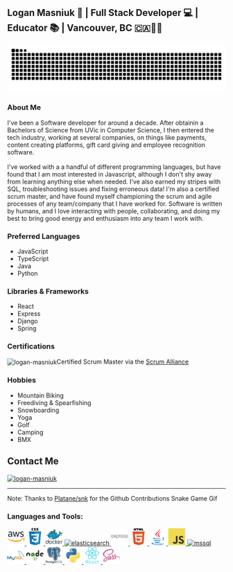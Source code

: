 ## Logan Masniuk 🤠 | Full Stack Developer 💻 | Educator 📚 | Vancouver, BC 🇨🇦🌲🌊

<picture>
 <source media="(prefers-color-scheme: dark)" srcset="https://raw.githubusercontent.com/Lmasniuk/lmasniuk/output/github-contribution-grid-snake-dark.svg">
 <source media="(prefers-color-scheme: light)" srcset="https://raw.githubusercontent.com/Lmasniuk/lmasniuk/output/github-contribution-grid-snake.svg">
<img alt="github-snake" src="https://raw.githubusercontent.com/Lmasniuk/Lmasniuk/output/github-contribution-grid-snake.svg" />
</picture>

### About Me
I've been a Software developer for around a decade. After obtainin a Bachelors of Science from UVic in Computer Science, I then entered the tech industry, working at several companies, on things like payments, content creating platforms, gift card giving and employee recognition software.
<br><br> 
I've worked with a a handful of different programming languages, but have found that I am most interested in Javascript, although I don't shy away from learning anything else when needed. I've also earned my stripes with SQL, troubleshooting issues and fixing erroneous data! I'm also a certified scrum master, and have found myself championing the scrum and agile processes of any team/company that I have worked for. Software is written by humans, and I love interacting with people, collaborating, and doing my best to bring good energy and enthusiasm into any team I work with.

### Preferred Languages
* JavaScript
* TypeScript
* Java
* Python

### Libraries & Frameworks
* React
* Express
* Django
* Spring

### Certifications
<img align="center" src="https://i0.wp.com/edinburghagile.com/wp-content/uploads/2020/08/Certified-Scrum-Master-Badge.png" alt="logan-masniuk" height="50" width="50" />Certified Scrum Master via the <a href="https://www.scrumalliance.org/get-certified/scrum-master-track/certified-scrummaster">Scrum Alliance</a>

### Hobbies
* Mountain Biking
* Freediving & Spearfishing
* Snowboarding
* Yoga
* Golf
* Camping
* BMX

## Contact Me
<a href="https://www.linkedin.com/in/logan-masniuk-a0a24749/" target="blank"><img align="center" src="https://raw.githubusercontent.com/rahuldkjain/github-profile-readme-generator/master/src/images/icons/Social/linked-in-alt.svg" alt="logan-masniuk" height="30" width="40" /></a>

---

Note: Thanks to [Platane/snk](https://github.com/Platane/snk) for the Github Contributions Snake Game Gif


<h3 align="left">Languages and Tools:</h3>
<p align="left"> <a href="https://aws.amazon.com" target="_blank" rel="noreferrer"> <img src="https://raw.githubusercontent.com/devicons/devicon/master/icons/amazonwebservices/amazonwebservices-original-wordmark.svg" alt="aws" width="40" height="40"/> </a> <a href="https://www.w3schools.com/css/" target="_blank" rel="noreferrer"> <img src="https://raw.githubusercontent.com/devicons/devicon/master/icons/css3/css3-original-wordmark.svg" alt="css3" width="40" height="40"/> </a> <a href="https://www.docker.com/" target="_blank" rel="noreferrer"> <img src="https://raw.githubusercontent.com/devicons/devicon/master/icons/docker/docker-original-wordmark.svg" alt="docker" width="40" height="40"/> </a> <a href="https://www.elastic.co" target="_blank" rel="noreferrer"> <img src="https://www.vectorlogo.zone/logos/elastic/elastic-icon.svg" alt="elasticsearch" width="40" height="40"/> </a> <a href="https://expressjs.com" target="_blank" rel="noreferrer"> <img src="https://raw.githubusercontent.com/devicons/devicon/master/icons/express/express-original-wordmark.svg" alt="express" width="40" height="40"/> </a> <a href="https://www.w3.org/html/" target="_blank" rel="noreferrer"> <img src="https://raw.githubusercontent.com/devicons/devicon/master/icons/html5/html5-original-wordmark.svg" alt="html5" width="40" height="40"/> </a> <a href="https://www.java.com" target="_blank" rel="noreferrer"> <img src="https://raw.githubusercontent.com/devicons/devicon/master/icons/java/java-original.svg" alt="java" width="40" height="40"/> </a> <a href="https://developer.mozilla.org/en-US/docs/Web/JavaScript" target="_blank" rel="noreferrer"> <img src="https://raw.githubusercontent.com/devicons/devicon/master/icons/javascript/javascript-original.svg" alt="javascript" width="40" height="40"/> </a> <a href="https://www.microsoft.com/en-us/sql-server" target="_blank" rel="noreferrer"> <img src="https://www.svgrepo.com/show/303229/microsoft-sql-server-logo.svg" alt="mssql" width="40" height="40"/> </a> <a href="https://www.mysql.com/" target="_blank" rel="noreferrer"> <img src="https://raw.githubusercontent.com/devicons/devicon/master/icons/mysql/mysql-original-wordmark.svg" alt="mysql" width="40" height="40"/> </a> <a href="https://nodejs.org" target="_blank" rel="noreferrer"> <img src="https://raw.githubusercontent.com/devicons/devicon/master/icons/nodejs/nodejs-original-wordmark.svg" alt="nodejs" width="40" height="40"/> </a> <a href="https://www.postgresql.org" target="_blank" rel="noreferrer"> <img src="https://raw.githubusercontent.com/devicons/devicon/master/icons/postgresql/postgresql-original-wordmark.svg" alt="postgresql" width="40" height="40"/> </a> <a href="https://www.python.org" target="_blank" rel="noreferrer"> <img src="https://raw.githubusercontent.com/devicons/devicon/master/icons/python/python-original.svg" alt="python" width="40" height="40"/> </a> <a href="https://reactjs.org/" target="_blank" rel="noreferrer"> <img src="https://raw.githubusercontent.com/devicons/devicon/master/icons/react/react-original-wordmark.svg" alt="react" width="40" height="40"/> </a> <a href="https://sass-lang.com" target="_blank" rel="noreferrer"> <img src="https://raw.githubusercontent.com/devicons/devicon/master/icons/sass/sass-original.svg" alt="sass" width="40" height="40"/> </a> </p>
          

